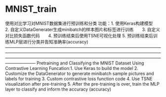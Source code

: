 # MNIST_train
使用对比学习对MNIST数据集进行预训练和分类
功能：1. 使用Keras构建模型
      2. 自定义DataGenerater生成minibatch的样本图片和标签进行训练
      3. 自定义对比损失函数代码
      4. 预训练结束后使用TSNE可视化处理
      5. 预训练结束后训练MLP层进行分类并告知准确率(accuracy)
———————————————————————————————————————————————————————————————————————————————————————————————————————————————————
Pretraining and Classifying the MNIST Dataset Using Contrastive Learning
Funcation:1. Use Keras to build the model
          2. Customize the DataGenerator to generate minibatch sample pictures and labels for training
          3. Custom contrastive loss function code
          4. Use TSNE visualization after pre-training
          5. After the pre-training is over, train the MLP layer to classify and inform the accuracy (accuracy)
